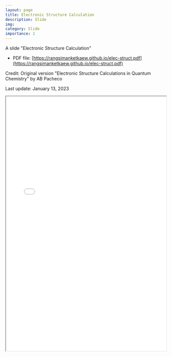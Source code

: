 ```yaml
---
layout: page
title: Electronic Structure Calculation
description: Slide
img: 
category: Slide
importance: 1
---
```


A slide "Electronic Structure Calculation"

- PDF file: [https://rangsimanketkaew.github.io/elec-struct.pdf](https://rangsimanketkaew.github.io/elec-struct.pdf)

Credit: Original version "Electronic Structure Calculations in Quantum Chemistry" by AB Pacheco

Last update: January 13, 2023

<iframe width="100%" height="800" src="/assets/book/elec-struct.pdf">

